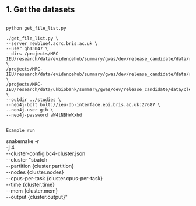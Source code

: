 ## 1. Get the datasets

```

python get_file_list.py

./get_file_list.py \
--server newblue4.acrc.bris.ac.uk \
--user gh13047 \
--dirs /projects/MRC-IEU/research/data/evidencehub/summary/gwas/dev/release_candidate/data/results/mrbase/cleaned_for_elastic \
/projects/MRC-IEU/research/data/evidencehub/summary/gwas/dev/release_candidate/data/results/ukbb_broad/cleaned_for_elastic \
/projects/MRC-IEU/research/data/ukbiobank/summary/gwas/dev/release_candidate/data/cleaned_for_elastic \
--outdir ../studies \
--neo4j-bolt bolt://ieu-db-interface.epi.bris.ac.uk:27687 \
--neo4j-user gib \
--neo4j-password aW4tNBhWKxhd


Example run

```
snakemake -r \
-j 4 \
--cluster-config bc4-cluster.json \
--cluster "sbatch \
  --partition {cluster.partition} \
  --nodes {cluster.nodes} \
  --cpus-per-task {cluster.cpus-per-task} \
  --time {cluster.time} \
  --mem {cluster.mem} \
  --output {cluster.output}"
```
